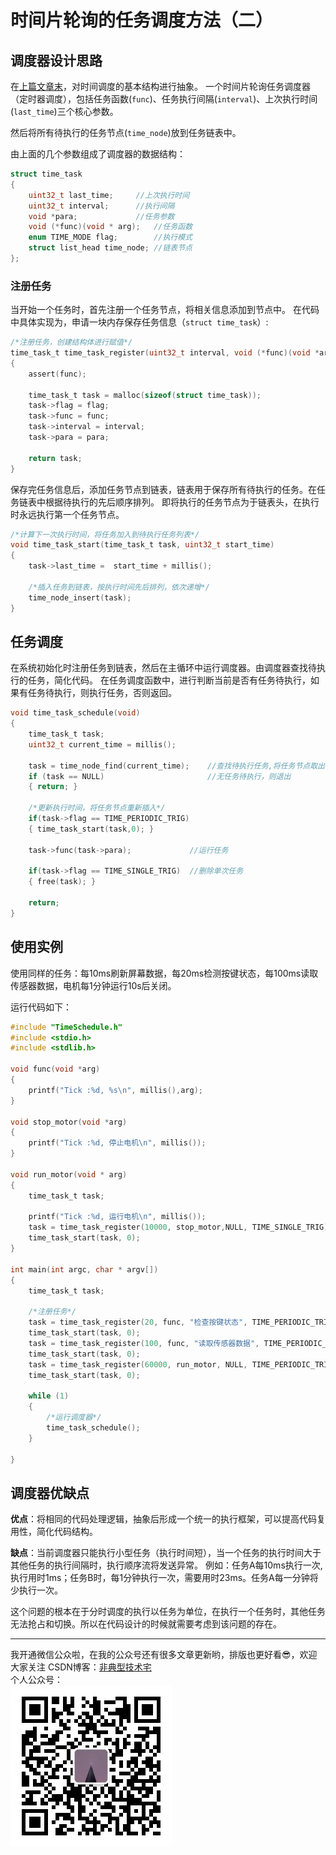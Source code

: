 # 时间片轮询的任务调度方法（二）

## 调度器设计思路
在[上篇文章末](./基于时间片的任务调度(一).md)，对时间调度的基本结构进行抽象。
一个时间片轮询任务调度器（定时器调度），包括任务函数(```func```)、任务执行间隔(```interval```)、上次执行时间(```last_time```)三个核心参数。

然后将所有待执行的任务节点(```time_node```)放到任务链表中。

由上面的几个参数组成了调度器的数据结构：
```c
struct time_task
{
    uint32_t last_time;     //上次执行时间
    uint32_t interval;      //执行间隔
    void *para;             //任务参数
    void (*func)(void * arg);   //任务函数
    enum TIME_MODE flag;        //执行模式
    struct list_head time_node; //链表节点
};

```

### 注册任务
当开始一个任务时，首先注册一个任务节点，将相关信息添加到节点中。
在代码中具体实现为，申请一块内存保存任务信息（```struct time_task```）:
```c
/*注册任务，创建结构体进行赋值*/
time_task_t time_task_register(uint32_t interval, void (*func)(void *arg), void *para, TIME_MODE flag)
{
    assert(func);

    time_task_t task = malloc(sizeof(struct time_task));
    task->flag = flag;
    task->func = func;
    task->interval = interval;
    task->para = para;

    return task;
}
```

保存完任务信息后，添加任务节点到链表，链表用于保存所有待执行的任务。在任务链表中根据待执行的先后顺序排列。
即将执行的任务节点为于链表头，在执行时永远执行第一个任务节点。
```c
/*计算下一次执行时间，将任务加入到待执行任务列表*/
void time_task_start(time_task_t task, uint32_t start_time)
{
    task->last_time =  start_time + millis();
    
    /*插入任务到链表，按执行时间先后排列，依次递增*/
    time_node_insert(task);
}
```

## 任务调度
在系统初始化时注册任务到链表，然后在主循环中运行调度器。由调度器查找待执行的任务，简化代码。
在任务调度函数中，进行判断当前是否有任务待执行，如果有任务待执行，则执行任务，否则返回。
```c
void time_task_schedule(void)
{
    time_task_t task;
    uint32_t current_time = millis();

    task = time_node_find(current_time);    //查找待执行任务,将任务节点取出
    if (task == NULL)                       //无任务待执行，则退出 
    { return; }

    /*更新执行时间，将任务节点重新插入*/
    if(task->flag == TIME_PERIODIC_TRIG)
    { time_task_start(task,0); }

    task->func(task->para);             //运行任务
    
    if(task->flag == TIME_SINGLE_TRIG)  //删除单次任务
    { free(task); }
    
    return;
}
```

## 使用实例
使用同样的任务：每10ms刷新屏幕数据，每20ms检测按键状态，每100ms读取传感器数据，电机每1分钟运行10s后关闭。

运行代码如下：
```c
#include "TimeSchedule.h"
#include <stdio.h>
#include <stdlib.h>

void func(void *arg)
{
    printf("Tick :%d, %s\n", millis(),arg);
}

void stop_motor(void *arg)
{
    printf("Tick :%d, 停止电机\n", millis());
}

void run_motor(void * arg)
{
    time_task_t task;

    printf("Tick :%d, 运行电机\n", millis());
    task = time_task_register(10000, stop_motor,NULL, TIME_SINGLE_TRIG);
    time_task_start(task, 0);
}

int main(int argc, char * argv[])
{
    time_task_t task;

    /*注册任务*/
    task = time_task_register(20, func, "检查按键状态", TIME_PERIODIC_TRIG);
    time_task_start(task, 0);
    task = time_task_register(100, func, "读取传感器数据", TIME_PERIODIC_TRIG);
    time_task_start(task, 0);
    task = time_task_register(60000, run_motor, NULL, TIME_PERIODIC_TRIG);
    time_task_start(task, 0);

    while (1)
    {
        /*运行调度器*/
        time_task_schedule();
    }

}
```

## 调度器优缺点
**优点**：将相同的代码处理逻辑，抽象后形成一个统一的执行框架，可以提高代码复用性，简化代码结构。

**缺点**：当前调度器只能执行小型任务（执行时间短），当一个任务的执行时间大于其他任务的执行间隔时，执行顺序流将发送异常。
例如：任务A每10ms执行一次,执行用时1ms；任务B时，每1分钟执行一次，需要用时23ms。任务A每一分钟将少执行一次。

这个问题的根本在于分时调度的执行以任务为单位，在执行一个任务时，其他任务无法抢占和切换。所以在代码设计的时候就需要考虑到该问题的存在。

---
我开通微信公众啦，在我的公众号还有很多文章更新哟，排版也更好看😎，欢迎大家关注
CSDN博客：[非典型技术宅](https://blog.csdn.net/mirco_mcu)  
个人公众号：  
![非典型技术宅](https://github.com/Gary-Hobson/Blog-Attachment/raw/master/picture/%E9%9D%9E%E5%85%B8%E5%9E%8B%E6%8A%80%E6%9C%AF%E5%AE%85.jpg)
